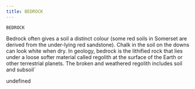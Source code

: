 ```yaml
---
title: BEDROCK
---
```

`BEDROCK`

  Bedrock often gives a soil a distinct colour (some red soils in Somerset are derived from the under-lying red sandstone). Chalk in the  soil on the downs can look white when dry. In geology, bedrock is the lithified rock that lies under a loose softer material called regolith at the surface of the Earth or other terrestrial planets. The broken and weathered regolith includes soil and subsoil`

undefined